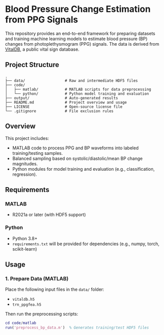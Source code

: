 # Blood Pressure Change Estimation from PPG Signals

This repository provides an end-to-end framework for preparing datasets and training machine learning models to estimate blood pressure (BP) changes from photoplethysmogram (PPG) signals. The data is derived from [VitalDB](https://vitaldb.net/), a public vital sign database.

##  Project Structure
```
.
├── data/                  # Raw and intermediate HDF5 files
├── code/
│   ├── matlab/            # MATLAB scripts for data preprocessing
│   └── python/            # Python model training and evaluation
├── output/                # Auto-generated results
├── README.md              # Project overview and usage
├── LICENSE                # Open-source license file
└── .gitignore             # File exclusion rules
```
##  Overview

This project includes:

- MATLAB code to process PPG and BP waveforms into labeled training/testing samples.
- Balanced sampling based on systolic/diastolic/mean BP change magnitudes.
- Python modules for model training and evaluation (e.g., classification, regression).

##  Requirements

### MATLAB
- R2021a or later (with HDF5 support)

### Python
- Python 3.8+
- `requirements.txt` will be provided for dependencies (e.g., numpy, torch, scikit-learn)

##  Usage

### 1. Prepare Data (MATLAB)
Place the following input files in the `data/` folder:
- `vitaldb.h5`
- `trn_ppgfea.h5`

Then run the preprocessing scripts:

```matlab
cd code/matlab
run('preprocess_bp_data.m')  % Generates training/test HDF5 files